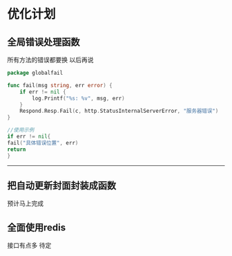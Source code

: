 # 优化计划

## 全局错误处理函数
所有方法的错误都要换 以后再说
```go
package globalfail

func fail(msg string, err error) {
	if err != nil {
		log.Printf("%s: %v", msg, err)
	}
	Respond.Resp.Fail(c, http.StatusInternalServerError, "服务器错误")
}

//使用示例
if err != nil{
fail("具体错误位置", err)
return
}
```
_____________________________________
## 把自动更新封面封装成函数
预计马上完成
## 全面使用redis
接口有点多 待定